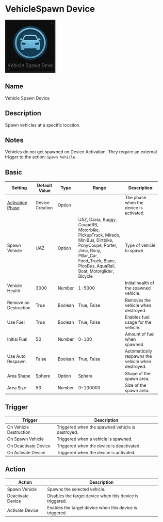 # VehicleSpawn Device

![VehicleSpawn Icon](../.images/DeviceIcons/Device_VehicleSpawn.png)

## Name

Vehicle Spawn Device

## Description

Spawn vehicles at a specific location.

## Notes

Vehicles do not get spawned on Device Activation. They require an external trigger to the action: `Spawn Vehicle`.

## Basic

| Setting                                                      | Default Value     | Type | Range | Description                                                                 |
|--------------------------------------------------------------|-------------------|------|-------|-----------------------------------------------------------------------------|
| [Activation Phase](../General/Common_Device_Settings.md#activation-phase) | Device Creation    | Option | | The phase when the device is activated.                                      |
| Spawn Vehicle                                                | UAZ               | Option | UAZ, Dacia, Buggy, CoupeRB, Motorbike, PickupTruck, Mirado, MiniBus, Dirtbike, PonyCoupe, Porter, Jima, Rony, Pillar_Car, Food_Truck, Blanc, PicoBus, AquaRail, Boat, Motorglider, Bicycle | Type of vehicle to spawn.                                                    |
| Vehicle Health                                               | 3000              | Number | 1-5000 | Initial health of the spawned vehicle.                                       |
| Remove on Destruction                                        | True              | Boolean | True, False | Removes the vehicle when destroyed.                                          |
| Use Fuel                                                     | True              | Boolean | True, False | Enables fuel usage for the vehicle.                                          |
| Initial Fuel                                                 | 50                | Number | 0-100 | Amount of fuel when spawned.                                                 |
| Use Auto Respawn                                             | False             | Boolean | True, False | Automatically respawns the vehicle when destroyed.                           |
| Area Shape                                                   | Sphere            | Option | Sphere | Shape of the spawn area.                                                     |
| Area Size                                                    | 50                | Number | 0-100000 | Size of the spawn area.                                                      |

## Trigger

| Trigger                | Description                                                        |
|------------------------|--------------------------------------------------------------------|
| On Vehicle Destruction | Triggered when the spawned vehicle is destroyed.                   |
| On Spawn Vehicle       | Triggered when a vehicle is spawned.                               |
| On Deactivate Device   | Triggered when the device is deactivated.                          |
| On Activate Device     | Triggered when the device is activated.                            |

## Action

| Action                | Description                                                        |
|-----------------------|--------------------------------------------------------------------|
| Spawn Vehicle         | Spawns the selected vehicle.                                        |
| Deactivate Device     | Disables the target device when this device is triggered.           |
| Activate Device       | Enables the target device when this device is triggered.            |
